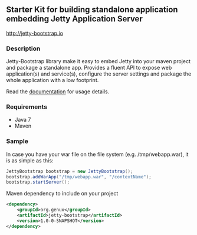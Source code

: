 ## Starter Kit for building standalone application embedding Jetty Application Server

http://jetty-bootstrap.io

### Description
Jetty-Bootstrap library make it easy to embed Jetty into your maven project and package a standalone app. Provides a fluent API to expose web application(s) and service(s), configure the server settings and package the whole application with a low footprint.

Read the [documentation](https://github.com/genux-org/jetty-bootstrap/wiki) for usage details.

### Requirements
- Java 7
- Maven

### Sample
In case you have your war file on the file system (e.g. /tmp/webapp.war), it is as simple as this:
```java
JettyBootstrap bootstrap = new JettyBootstrap();
bootstrap.addWarApp("/tmp/webapp.war", "/contextName");
bootstrap.startServer();
```

Maven dependency to include on your project
```xml
<dependency>
	<groupId>org.genux</groupId>
	<artifactId>jetty-bootstrap</artifactId>
	<version>1.0-0-SNAPSHOT</version>
</dependency>
```
